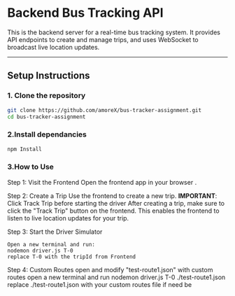 # Backend Bus Tracking API

This is the backend server for a real-time bus tracking system. It provides API endpoints to create and manage trips, and uses WebSocket to broadcast live location updates.

---

## Setup Instructions

### 1. Clone the repository

```bash
git clone https://github.com/amoreX/bus-tracker-assignment.git
cd bus-tracker-assignment
```

### 2.Install dependancies
```bash
npm Install
```

### 3.How to Use
Step 1: Visit the Frontend
    Open the frontend app in your browser .

Step 2: Create a Trip
    Use the frontend to create a new trip.
**IMPORTANT**: Click Track Trip before starting the driver
    After creating a trip, make sure to click the "Track Trip" button on the frontend. This enables the frontend to listen to live location updates for your trip.

Step 3: Start the Driver Simulator

    Open a new terminal and run:
    nodemon driver.js T-0
    replace T-0 with the tripId from Frontend

Step 4: Custom Routes
    open and modify "test-route1.json" with custom routes
    open a new terminal and run
    nodemon driver.js T-0 ./test-route1.json
    replace ./test-route1.json with your custom routes file if need be
